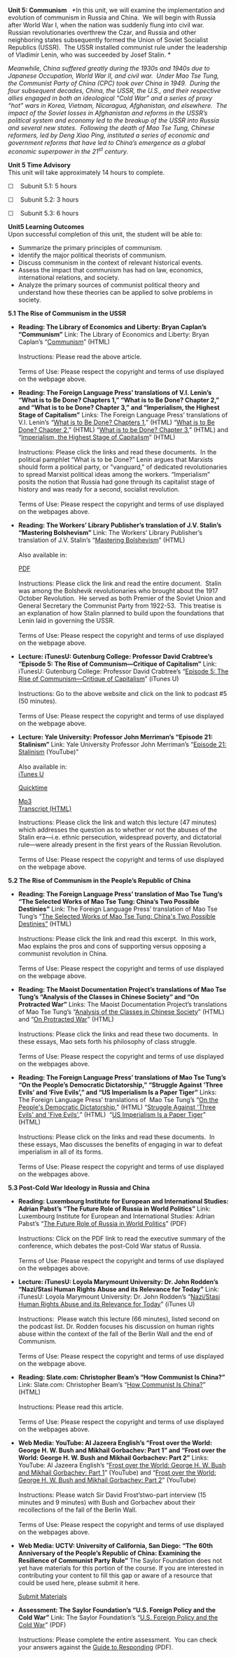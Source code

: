 **Unit 5: Communism** <span id="5"></span> 
*In this unit, we will examine the implementation and evolution of
communism in Russia and China.  We will begin with Russia after World
War I, when the nation was suddenly flung into civil war.  Russian
revolutionaries overthrew the Czar, and Russia and other neighboring
states subsequently formed the Union of Soviet Socialist Republics
(USSR).  The USSR installed communist rule under the leadership of
Vladimir Lenin, who was succeeded by Josef Stalin. *  
  
 *Meanwhile, China suffered greatly during the 1930s and 1940s due to
Japanese Occupation, World War II, and civil war.  Under Mao Tse Tung,
the Communist Party of China (CPC) took over China in 1949.  During the
four subsequent decades, China, the USSR, the U.S., and their respective
allies engaged in both an ideological “Cold War” and a series of proxy
“hot” wars in Korea, Vietnam, Nicaragua, Afghanistan, and elsewhere. 
The impact of the Soviet losses in Afghanistan and reforms in the USSR’s
political system and economy led to the breakup of the USSR into Russia
and several new states.  Following the death of Mao Tse Tung, Chinese
reformers, led by Deng Xiao Ping, instituted a series of economic and
government reforms that have led to China’s emergence as a global
economic superpower in the 21<sup>st</sup> century.*

**Unit 5 Time Advisory**  
This unit will take approximately 14 hours to complete.

☐    Subunit 5.1: 5 hours

☐    Subunit 5.2: 3 hours

☐    Subunit 5.3: 6 hours

**Unit5 Learning Outcomes**  
Upon successful completion of this unit, the student will be able to:

-   Summarize the primary principles of communism.
-   Identify the major political theorists of communism.
-   Discuss communism in the context of relevant historical events.
-   Assess the impact that communism has had on law, economics,
    international relations, and society.
-   Analyze the primary sources of communist political theory and
    understand how these theories can be applied to solve problems in
    society.

**5.1 The Rise of Communism in the USSR** <span id="5.1"></span> 
-   **Reading: The Library of Economics and Liberty: Bryan Caplan’s
    “Communism”**
    Link: The Library of Economics and Liberty: Bryan Caplan’s
    “[Communism](http://www.econlib.org/library/Enc/Communism.html)”
    (HTML)  
        
     Instructions: Please read the above article.  
        
     Terms of Use: Please respect the copyright and terms of use
    displayed on the webpage above.

-   **Reading: The Foreign Language Press’ translations of V.I. Lenin’s
    “What is to Be Done? Chapters 1,” “What is to Be Done? Chapter 2,”
    and “What is to be Done? Chapter 3,” and “Imperialism, the Highest
    Stage of Capitalism”**
    Links: The Foreign Language Press’ translations of V.I. Lenin’s
    *“*[What is to Be Done? Chapters
    1](http://www.marx2mao.com/Lenin/IMP16.html#C1),” (HTML) “[What is
    to Be Done? Chapter
    2](http://www.marx2mao.com/Lenin/IMP16.html#C2),” (HTML) “[What is
    to be Done? Chapter
    3](http://www.marx2mao.com/Lenin/IMP16.html#C3),” (HTML) and
    “[Imperialism, the Highest Stage of
    Capitalism](http://www.marx2mao.com/Lenin/IMP16.html)” (HTML)  
        
     Instructions: Please click the links and read these documents.  In
    the political pamphlet “What is to be Done?” Lenin argues that
    Marxists should form a political party, or "vanguard," of dedicated
    revolutionaries to spread Marxist political ideas among the workers.
    “Imperialism” posits the notion that Russia had gone through its
    capitalist stage of history and was ready for a second, socialist
    revolution.  
        
     Terms of Use: Please respect the copyright and terms of use
    displayed on the webpages above.

-   **Reading: The Workers’ Library Publisher’s translation of J.V.
    Stalin’s “Mastering Bolshevism”**
    Link: The Workers’ Library Publisher’s translation of J.V. Stalin’s
    “[Mastering Bolshevism](http://www.marx2mao.com/Stalin/MB37.html)”
    (HTML)  
        
     Also available in:  

    [PDF](http://www.cpgb-ml.org/download/publications/stalin_mastering_bolshevism.pdf)  
        
     Instructions: Please click the link and read the entire document.
     Stalin was among the Bolshevik revolutionaries who brought about
    the 1917 October Revolution.  He served as both Premier of the
    Soviet Union and General Secretary the Communist Party from
    1922-53.  This treatise is an explanation of how Stalin planned to
    build upon the foundations that Lenin laid in governing the USSR.  
        
     Terms of Use: Please respect the copyright and terms of use
    displayed on the webpage above.

-   **Lecture: iTunesU: Gutenburg College: Professor David Crabtree’s
    “Episode 5: The Rise of Communism—Critique of Capitalism”**
    Link: iTunesU: Gutenburg College: Professor David Crabtree’s
    “[Episode 5: The Rise of Communism—Critique of
    Capitalism](http://deimos3.apple.com/WebObjects/Core.woa/Browse/gutenberg-public-dz.4574082045?i=2022872986)”
    (iTunes U)  
        
     Instructions: Go to the above website and click on the link to
    podcast \#5 (50 minutes).    
        
     Terms of Use: Please respect the copyright and terms of use
    displayed on the webpage above.

-   **Lecture: Yale University: Professor John Merriman’s “Episode 21:
    Stalinism”**
    Link: Yale University Professor John Merriman’s “[Episode 21:
    Stalinism](http://www.youtube.com/watch?v=FuUZEO7nZnw&feature=channel)
    (YouTube)”  
        
     Also available in:  
     [iTunes
    U](http://itunes.apple.com/us/podcast/21-stalinism/id341651047?i=63752166)  

    [Quicktime](http://openmedia.yale.edu/projects/media_viewer/video_viewer2.php?window_size=large&type=mov&title=HIST%20202%20-%20Lecture%2021%20-%20Prof.%20John%20Merriman&path=%2Fcourses%2Ffall08%2Fhist202%2Fmov%2Fhist202_21_111708.mov)  

    [Mp3](http://openmedia.yale.edu/projects/media_viewer/video_viewer2.php?window_size=audio&type=mp3&title=HIST%20202%20-%20Lecture%2021%20-%20Prof.%20John%20Merriman&path=%2Fcourses%2Ffall08%2Fhist202%2Fmp3%2Fhist202_21_111708.mp3)  
     [Transcript (HTML)](http://oyc.yale.edu/transcript/590/hist-202)  
      
     Instructions: Please click the link and watch this lecture (47
    minutes) which addresses the question as to whether or not the
    abuses of the Stalin era—i.e. ethnic persecution, widespread
    poverty, and dictatorial rule—were already present in the first
    years of the Russian Revolution.  
        
     Terms of Use: Please respect the copyright and terms of use
    displayed on the webpage above.

**5.2 The Rise of Communism in the People’s Republic of China** <span
id="5.2"></span> 
-   **Reading: The Foreign Language Press’ translation of Mao Tse Tung’s
    “The Selected Works of Mao Tse Tung: China’s Two Possible
    Destinies”**
    Link: The Foreign Language Press’ translation of Mao Tse Tung’s
    “[The Selected Works of Mao Tse Tung: China's Two Possible
    Destinies”](http://www.marx2mao.com/Mao/TPD45.html) (HTML)  
        
     Instructions: Please click the link and read this excerpt.  In this
    work, Mao explains the pros and cons of supporting versus opposing a
    communist revolution in China.  
        
     Terms of Use: Please respect the copyright and terms of use
    displayed on the webpage above.

-   **Reading: The Maoist Documentation Project’s translations of Mao
    Tse Tung’s “Analysis of the Classes in Chinese Society” and “On
    Protracted War”**
    Links: The Maoist Documentation Project’s translations of Mao Tse
    Tung’s “[Analysis of the Classes in Chinese
    Society](http://www.marxists.org/reference/archive/mao/selected-works/volume-1/mswv1_1.htm)”
    (HTML) and “[On Protracted
    War](http://www.marxists.org/reference/archive/mao/selected-works/volume-2/mswv2_09.htm)”
    (HTML)  
        
     Instructions: Please click the links and read these two documents.
     In these essays, Mao sets forth his philosophy of class struggle.  
        
     Terms of Use: Please respect the copyright and terms of use
    displayed on the webpages above.

-   **Reading: The Foreign Language Press’ translations of Mao Tse
    Tung’s “On the People’s Democratic Dictatorship,” “Struggle Against
    ‘Three Evils’ and ‘Five Evils’,” and “US Imperialism Is a Paper
    Tiger”**
    Links: The Foreign Language Press’ translations of  Mao Tse Tung’s
    “[On the People's Democratic
    Dictatorship](http://www.marx2mao.com/Mao/PDD49.html),” (HTML)
    “[Struggle Against 'Three Evils' and 'Five
    Evils'](http://www.marx2mao.com/Mao/STE51.html),” (HTML)  “[US
    Imperialism Is a Paper
    Tiger](http://www.marx2mao.com/Mao/IPT56.html)” (HTML)  
        
     Instructions: Please click on the links and read these documents.
     In these essays, Mao discusses the benefits of engaging in war to
    defeat imperialism in all of its forms.  
        
     Terms of Use: Please respect the copyright and terms of use
    displayed on the webpages above.

**5.3 Post-Cold War Ideology in Russia and China** <span
id="5.3"></span> 
-   **Reading: Luxembourg Institute for European and International
    Studies: Adrian Pabst’s “The Future Role of Russia in World
    Politics”**
    Link: Luxembourg Institute for European and International Studies:
    Adrian Pabst’s “[The Future Role of Russia in World
    Politics](http://www.ieis.lu/online/www/menu_vert/1152/220/221/content/369/447/127/ENG/Future%20Role%20of%20Russia%20in%20World%20Politics.pdf)”
    (PDF)  
        
     Instructions: Click on the PDF link to read the executive summary
    of the conference, which debates the post-Cold War status of
    Russia.  
        
     Terms of Use: Please respect the copyright and terms of use
    displayed on the webpages above.

-   **Lecture: iTunesU: Loyola Marymount University: Dr. John Rodden’s
    “Nazi/Stasi Human Rights Abuse and its Relevance for Today”**
    Link: iTunesU: Loyola Marymount University: Dr. John Rodden’s
    “[Nazi/Stasi Human Rights Abuse and its Relevance for
    Today](http://deimos3.apple.com/WebObjects/Core.woa/Browse/lmu-public.2825440715?i=1599146901)”
    (iTunes U)  
        
     Instructions:  Please watch this lecture (66 minutes), listed
    second on the podcast list. Dr. Rodden focuses his discussion on
    human rights abuse within the context of the fall of the Berlin Wall
    and the end of Communism.  
        
     Terms of Use: Please respect the copyright and terms of use
    displayed on the webpage above.

-   **Reading: Slate.com: Christopher Beam’s “How Communist Is China?”**
    Link: Slate.com: Christopher Beam’s “[How Communist Is
    China?](http://www.slate.com/id/2261772/)” (HTML)  
        
     Instructions: Please read this article.   
        
     Terms of Use: Please respect the copyright and terms of use
    displayed on the webpages above.

-   **Web Media: YouTube: Al Jazeera English’s “Frost over the World:
    George H. W. Bush and Mikhail Gorbachev: Part 1” and “Frost over the
    World: George H. W. Bush and Mikhail Gorbachev: Part 2”**
    Links: YouTube: Al Jazeera English’s “[Frost over the World: George
    H. W. Bush and Mikhail Gorbachev: Part
    1](http://www.youtube.com/watch?v=GNY7Ylrp_3M)” (YouTube) and
    “[Frost over the World: George H. W. Bush and Mikhail Gorbachev:
    Part 2](http://www.youtube.com/watch?v=wIKTZ3Z8SEo)” (YouTube)  
        
     Instructions: Please watch Sir David Frost’stwo-part interview (15
    minutes and 9 minutes) with Bush and Gorbachev about their
    recollections of the fall of the Berlin Wall.     
        
     Terms of Use: Please respect the copyright and terms of use
    displayed on the webpages above.

-   **Web Media: UCTV: University of California, San Diego: “The 60th
    Anniversary of the People’s Republic of China: Examining the
    Resilience of Communist Party Rule”**
    The Saylor Foundation does not yet have materials for this portion
    of the course. If you are interested in contributing your content to
    fill this gap or aware of a resource that could be used here, please
    submit it here.

    [Submit Materials](/contribute/)

-   **Assessment: The Saylor Foundation’s “U.S. Foreign Policy and the
    Cold War”**
    Link: The Saylor Foundation’s “[U.S. Foreign Policy and the Cold
    War](http://www.saylor.org/site/wp-content/uploads/2012/08/POLSC302.U.S.-Foreign-Policy-and-the-Cold-War-Assessment.FINAL_.pdf)”
    (PDF)  
        
     Instructions: Please complete the entire assessment.  You can check
    your answers against the [Guide to
    Responding](http://www.saylor.org/site/wp-content/uploads/2012/01/POLSC302.U.S.-Foreign-Policy-and-the-Cold-War.Guide-to-Responding.FINAL_.pdf)
    (PDF).


